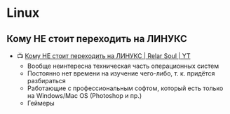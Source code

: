 # Linux

## Кому НЕ стоит переходить на ЛИНУКС

- :tv: [Кому НЕ стоит переходить на ЛИНУКС | Relar Soul | YT](https://www.youtube.com/watch?v=W138bn0T9IY)
	- Вообще неинтересна техническая часть операционных систем
	- Постоянно нет времени на изучение чего-либо, т. к. придётся разбираться
	- Работающие с профессиональным софтом, который есть только на Windows/Mac OS (Photoshop и пр.)
	- Геймеры